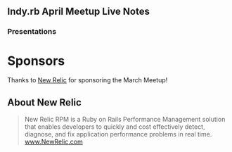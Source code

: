 Indy.rb April Meetup Live Notes
--------------------------------

### Presentations



Sponsors
========
Thanks to [New Relic](http://newrelic.com/) for sponsoring the March Meetup!

About New Relic
---------------------------
> New Relic RPM is a Ruby on Rails Performance Management solution that enables developers to quickly and cost effectively detect, diagnose, and fix application performance problems in real time. www.NewRelic.com

